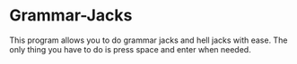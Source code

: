 # Grammar-Jacks
This program allows you to do grammar jacks and hell jacks with ease. The only thing you have to do is press space and enter when needed.
